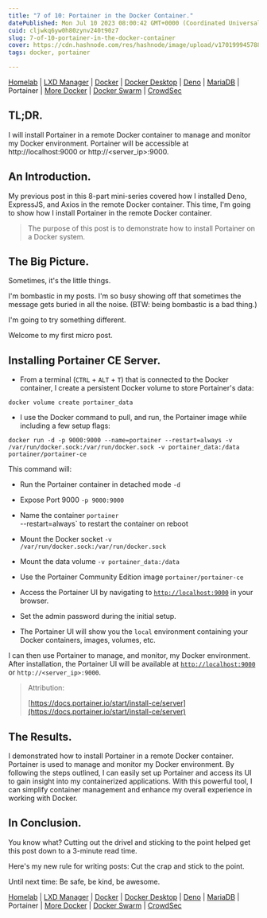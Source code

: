 ```yaml
---
title: "7 of 10: Portainer in the Docker Container."
datePublished: Mon Jul 10 2023 08:00:42 GMT+0000 (Coordinated Universal Time)
cuid: cljwkq6yw0h80zynv240t90z7
slug: 7-of-10-portainer-in-the-docker-container
cover: https://cdn.hashnode.com/res/hashnode/image/upload/v1701999457880/f7ad0706-6b84-413a-aa10-7a6cf1e492ad.png
tags: docker, portainer

---
```


[Homelab](https://solodev.app/1-of-10-my-first-homelab) | [LXD Manager](https://solodev.app/2-of-10-lxd-on-the-homelab) | [Docker](https://solodev.app/3-of-10-docker-in-a-linux-container) | [Docker Desktop](https://solodev.app/4-of-10-docker-desktop-on-the-local-system) | [Deno](https://solodev.app/5-of-10-deno-in-the-docker-container) | [MariaDB](https://solodev.app/6-of-10-installing-mariadb-and-mysql-workbench) | Portainer | [More Docker](https://solodev.app/8-of-10-more-docker-containers) | [Docker Swarm](https://solodev.app/9-of-10-docker-swarm-with-docker-containers) | [CrowdSec](https://solodev.app/10-of-10-crowdsec-in-the-docker-container)

## TL;DR.

I will install Portainer in a remote Docker container to manage and monitor my Docker environment. Portainer will be accessible at http://localhost:9000 or http://&lt;server\_ip&gt;:9000.

## An Introduction.

My previous post in this 8-part mini-series covered how I installed Deno, ExpressJS, and Axios in the remote Docker container. This time, I'm going to show how I install Portainer in the remote Docker container.

> The purpose of this post is to demonstrate how to install Portainer on a Docker system.

## The Big Picture.

Sometimes, it's the little things.

I'm bombastic in my posts. I'm so busy showing off that sometimes the message gets buried in all the noise. (BTW: being bombastic is a bad thing.)

I'm going to try something different.

Welcome to my first micro post.

## Installing Portainer CE Server.

* From a terminal (`CTRL` + `ALT` + `T`) that is connected to the Docker container, I create a persistent Docker volume to store Portainer's data:
    

```plaintext
docker volume create portainer_data
```

* I use the Docker command to pull, and run, the Portainer image while including a few setup flags:
    

```plaintext
docker run -d -p 9000:9000 --name=portainer --restart=always -v /var/run/docker.sock:/var/run/docker.sock -v portainer_data:/data portainer/portainer-ce
```

This command will:

* Run the Portainer container in detached mode `-d`
    
* Expose Port 9000 `-p 9000:9000`
    
* Name the container `portainer`  
    \--restart=always\` to restart the container on reboot
    
* Mount the Docker socket `-v /var/run/docker.sock:/var/run/docker.sock`
    
* Mount the data volume `-v portainer_data:/data`
    
* Use the Portainer Community Edition image `portainer/portainer-ce`
    
* Access the Portainer UI by navigating to [`http://localhost:9000`](http://localhost:9000) in your browser.
    
* Set the admin password during the initial setup.
    
* The Portainer UI will show you the `local` environment containing your Docker containers, images, volumes, etc.
    

I can then use Portainer to manage, and monitor, my Docker environment. After installation, the Portainer UI will be available at [`http://localhost:9000`](http://localhost:9000) or `http://<server_ip>:9000`.

> Attribution:
> 
> [https://docs.portainer.io/start/install-ce/server](https://docs.portainer.io/start/install-ce/server)

## The Results.

I demonstrated how to install Portainer in a remote Docker container. Portainer is used to manage and monitor my Docker environment. By following the steps outlined, I can easily set up Portainer and access its UI to gain insight into my containerized applications. With this powerful tool, I can simplify container management and enhance my overall experience in working with Docker.

## In Conclusion.

You know what? Cutting out the drivel and sticking to the point helped get this post down to a 3-minute read time.

Here's my new rule for writing posts: Cut the crap and stick to the point.

Until next time: Be safe, be kind, be awesome.

[Homelab](https://solodev.app/1-of-10-my-first-homelab) | [LXD Manager](https://solodev.app/2-of-10-lxd-on-the-homelab) | [Docker](https://solodev.app/3-of-10-docker-in-a-linux-container) | [Docker Desktop](https://solodev.app/4-of-10-docker-desktop-on-the-local-system) | [Deno](https://solodev.app/5-of-10-deno-in-the-docker-container) | [MariaDB](https://solodev.app/6-of-10-installing-mariadb-and-mysql-workbench) | Portainer | [More Docker](https://solodev.app/8-of-10-more-docker-containers) | [Docker Swarm](https://solodev.app/9-of-10-docker-swarm-with-docker-containers) | [CrowdSec](https://solodev.app/10-of-10-crowdsec-in-the-docker-container)